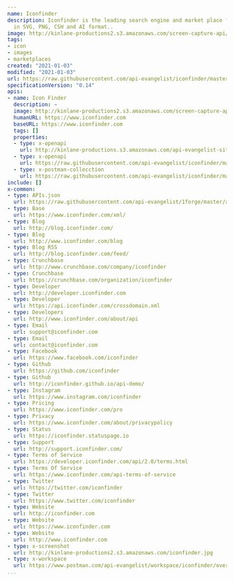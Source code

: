 ```yaml
---
name: Iconfinder
description: Iconfinder is the leading search engine and market place for vector icons
  in SVG, PNG, CSH and AI format..
image: http://kinlane-productions2.s3.amazonaws.com/screen-capture-api/1538-iconfinder.jpg
tags:
- icon
- images
- marketplaces
created: "2021-01-03"
modified: "2021-01-03"
url: https://raw.githubusercontent.com/api-evangelist/iconfinder/master/apis.json
specificationVersion: "0.14"
apis:
- name: Icon Finder
  description: ~
  image: http://kinlane-productions2.s3.amazonaws.com/screen-capture-api/1538-iconfinder.jpg
  humanURL: https://www.iconfinder.com
  baseURL: https://www.iconfinder.com
  tags: []
  properties:
  - type: x-openapi
    url: http://kinlane-productions.s3.amazonaws.com/api-evangelist-site/company/openapis/icon-finder.json
  - type: x-openapi
    url: https://raw.githubusercontent.com/api-evangelist/iconfinder/master/icon-finder-openapi.json
  - type: x-postman-collecction
    url: https://raw.githubusercontent.com/api-evangelist/iconfinder/master/icon-finder-postman-collection.json
include: []
x-common:
- type: APIs.json
  url: https://raw.githubusercontent.com/api-evangelist/1forge/master/apis.json
- type: Base
  url: https://www.iconfinder.com/xml/
- type: Blog
  url: http://blog.iconfinder.com/
- type: Blog
  url: http://www.iconfinder.com/blog
- type: Blog RSS
  url: http://blog.iconfinder.com/feed/
- type: Crunchbase
  url: http://www.crunchbase.com/company/iconfinder
- type: Crunchbase
  url: https://crunchbase.com/organization/iconfinder
- type: Developer
  url: http://developer.iconfinder.com
- type: Developer
  url: https://api.iconfinder.com/crossdomain.xml
- type: Developers
  url: http://www.iconfinder.com/about/api
- type: Email
  url: support@iconfinder.com
- type: Email
  url: contact@iconfinder.com
- type: Facebook
  url: https://www.facebook.com/iconfinder
- type: Github
  url: https://github.com/iconfinder
- type: Github
  url: http://iconfinder.github.io/api-demo/
- type: Instagram
  url: https://www.instagram.com/iconfinder
- type: Pricing
  url: https://www.iconfinder.com/pro
- type: Privacy
  url: https://www.iconfinder.com/about/privacypolicy
- type: Status
  url: https://iconfinder.statuspage.io
- type: Support
  url: http://support.iconfinder.com/
- type: Terms of Service
  url: https://developer.iconfinder.com/api/2.0/terms.html
- type: Terms Of Service
  url: https://www.iconfinder.com/api-terms-of-service
- type: Twitter
  url: https://twitter.com/iconfinder
- type: Twitter
  url: https://www.twitter.com/iconfinder
- type: Website
  url: http://iconfinder.com
- type: Website
  url: https://www.iconfinder.com
- type: Website
  url: http://www.iconfinder.com
- type: x-screenshot
  url: http://kinlane-productions2.s3.amazonaws.com/iconfinder.jpg
- type: x-workspace
  url: https://www.postman.com/api-evangelist/workspace/iconfinder/overview
...
```

